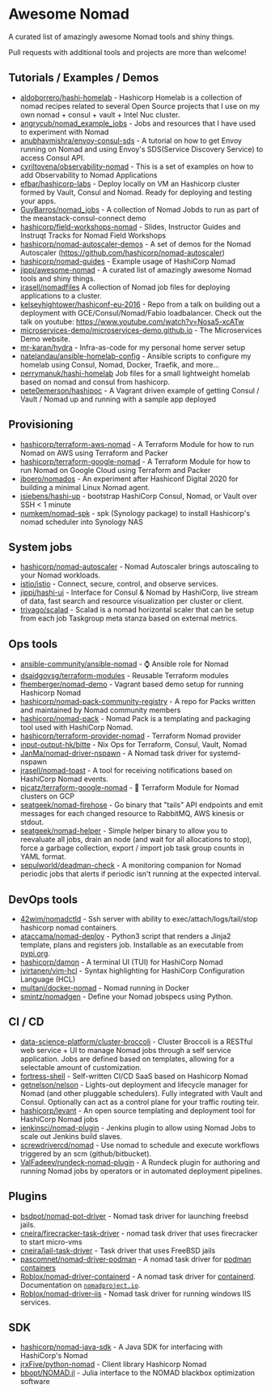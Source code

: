 # Awesome Nomad

A curated list of amazingly awesome Nomad tools and shiny things.

Pull requests with additional tools and projects are more than welcome!

## Tutorials / Examples / Demos

- [aldoborrero/hashi-homelab](https://github.com/aldoborrero/hashi-homelab) - Hashicorp Homelab is a collection of nomad recipes related to several Open Source projects that I use on my own nomad + consul + vault + Intel Nuc cluster.
- [angrycub/nomad_example_jobs](https://github.com/angrycub/nomad_example_jobs) - Jobs and resources that I have used to experiment with Nomad
- [anubhavmishra/envoy-consul-sds](https://github.com/anubhavmishra/envoy-consul-sds) - A tutorial on how to get Envoy running on Nomad and using Envoy's SDS(Service Discovery Service) to access Consul API.
- [cyriltovena/observability-nomad](https://github.com/cyriltovena/observability-nomad) - This is a set of examples on how to add Observability to Nomad Applications
- [efbar/hashicorp-labs](https://github.com/efbar/hashicorp-labs) - Deploy locally on VM an Hashicorp cluster formed by Vault, Consul and Nomad. Ready for deploying and testing your apps.
- [GuyBarros/nomad_jobs](https://github.com/GuyBarros/nomad_jobs) - A collection of Nomad Jobds to run as part of the meanstack-consul-connect demo
- [hashicorp/field-workshops-nomad](https://github.com/hashicorp/field-workshops-nomad) - Slides, Instructor Guides and Instruqt Tracks for Nomad Field Workshops
- [hashicorp/nomad-autoscaler-demos](https://github.com/hashicorp/nomad-autoscaler-demos) - A set of demos for the Nomad Autoscaler (https://github.com/hashicorp/nomad-autoscaler)
- [hashicorp/nomad-guides](https://github.com/hashicorp/nomad-guides) - Example usage of HashiCorp Nomad
- [jippi/awesome-nomad](https://github.com/jippi/awesome-nomad) - A curated list of amazingly awesome Nomad tools and shiny things.
- [jrasell/nomadfiles](https://github.com/jrasell/nomadfiles) A collection of Nomad job files for deploying applications to a cluster.
- [kelseyhightower/hashiconf-eu-2016](https://github.com/kelseyhightower/hashiconf-eu-2016) - Repo from a talk on building out a deployment with GCE/Consul/Nomad/Fabio loadbalancer. Check out the talk on youtube: <https://www.youtube.com/watch?v=Nosa5-xcATw>
- [microservices-demo/microservices-demo.github.io](https://github.com/microservices-demo/microservices-demo.github.io) - The Microservices Demo website.
- [mr-karan/hydra](https://github.com/mr-karan/hydra) - Infra-as-code for my personal home server setup
- [natelandau/ansible-homelab-config](https://github.com/natelandau/ansible-homelab-config) - Ansible scripts to configure my homelab using Consul, Nomad, Docker, Traefik, and more...
- [perrymanuk/hashi-homelab](https://github.com/perrymanuk/hashi-homelab) Job files for a small lightweight homelab based on nomad and consul from hashicorp.
- [pete0emerson/hashipoc](https://github.com/pete0emerson/hashipoc) - A Vagrant driven example of getting Consul / Vault / Nomad up and running with a sample app deployed

## Provisioning

- [hashicorp/terraform-aws-nomad](https://github.com/hashicorp/terraform-aws-nomad) - A Terraform Module for how to run Nomad on AWS using Terraform and Packer
- [hashicorp/terraform-google-nomad](https://github.com/hashicorp/terraform-google-nomad) - A Terraform Module for how to run Nomad on Google Cloud using Terraform and Packer
- [jboero/nomados](https://github.com/jboero/nomados) - An experiment after Hashiconf Digital 2020 for building a minimal Linux Nomad agent.
- [jsiebens/hashi-up](https://github.com/jsiebens/hashi-up) - bootstrap HashiCorp Consul, Nomad, or Vault over SSH < 1 minute
- [numkem/nomad-spk](https://github.com/numkem/nomad-spk) - spk (Synology package) to install Hashicorp's nomad scheduler into Synology NAS

## System jobs

- [hashicorp/nomad-autoscaler](https://github.com/hashicorp/nomad-autoscaler) - Nomad Autoscaler brings autoscaling to your Nomad workloads.
- [istio/istio](https://github.com/istio/istio) - Connect, secure, control, and observe services.
- [jippi/hashi-ui](https://github.com/jippi/hashi-ui) - Interface for Consul & Nomad by HashiCorp, live stream of data, fast search and resource visualization per cluster or client.
- [trivago/scalad](https://github.com/trivago/scalad) - Scalad is a nomad horizontal scaler that can be setup from each job Taskgroup meta stanza based on external metrics.

## Ops tools

- [ansible-community/ansible-nomad](https://github.com/ansible-community/ansible-nomad) - :watch: Ansible role for Nomad
- [dsaidgovsg/terraform-modules](https://github.com/dsaidgovsg/terraform-modules) - Reusable Terraform modules
- [fhemberger/nomad-demo](https://github.com/fhemberger/nomad-demo) - Vagrant based demo setup for running Hashicorp Nomad
- [hashicorp/nomad-pack-community-registry](https://github.com/hashicorp/nomad-pack-community-registry) - A repo for Packs written and maintained by Nomad community members
- [hashicorp/nomad-pack](https://github.com/hashicorp/nomad-pack) - Nomad Pack is a templating and packaging tool used with HashiCorp Nomad.
- [hashicorp/terraform-provider-nomad](https://github.com/hashicorp/terraform-provider-nomad) - Terraform Nomad provider
- [input-output-hk/bitte](https://github.com/input-output-hk/bitte) - Nix Ops for Terraform, Consul, Vault, Nomad
- [JanMa/nomad-driver-nspawn](https://github.com/JanMa/nomad-driver-nspawn) - A Nomad task driver for systemd-nspawn
- [jrasell/nomad-toast](https://github.com/jrasell/nomad-toast) - A tool for receiving notifications based on HashiCorp Nomad events.
- [picatz/terraform-google-nomad](https://github.com/picatz/terraform-google-nomad) - 📗 Terraform Module for Nomad clusters on GCP
- [seatgeek/nomad-firehose](https://github.com/seatgeek/nomad-firehose) - Go binary that "tails" API endpoints and emit messages for each changed resource to RabbitMQ, AWS kinesis or stdout.
- [seatgeek/nomad-helper](https://github.com/seatgeek/nomad-helper) - Simple helper binary to allow you to reevaluate all jobs, drain an node (and wait for all allocations to stop), force a garbage collection, export / import job task group counts in YAML format.
- [sepulworld/deadman-check](https://github.com/sepulworld/deadman-check) - A monitoring companion for Nomad periodic jobs that alerts if periodic isn't running at the expected interval.

## DevOps tools

- [42wim/nomadctld](https://github.com/42wim/nomadctld) - Ssh server with ability to exec/attach/logs/tail/stop hashicorp nomad containers.
- [ataccama/nomad-deploy](https://github.com/ataccama/nomad-deploy) - Python3 script that renders a Jinja2 template, plans and registers job. Installable as an executable from [pypi.org](https://pypi.org/project/nomad-deploy/).
- [hashicorp/damon](https://github.com/hashicorp/damon) - A terminal UI (TUI) for HashiCorp Nomad
- [jvirtanen/vim-hcl](https://github.com/jvirtanen/vim-hcl) - Syntax highlighting for HashiCorp Configuration Language (HCL)
- [multani/docker-nomad](https://github.com/multani/docker-nomad) - Nomad running in Docker
- [smintz/nomadgen](https://github.com/smintz/nomadgen) - Define your Nomad jobspecs using Python.

## CI / CD

- [data-science-platform/cluster-broccoli](https://github.com/data-science-platform/cluster-broccoli) - Cluster Broccoli is a RESTful web service + UI to manage Nomad jobs through a self service application. Jobs are defined based on templates, allowing for a selectable amount of customization.
- [fortress-shell](https://github.com/fortress-shell/fortress-shell) - Self-written CI/CD SaaS based on Hashicorp Nomad
- [getnelson/nelson](https://getnelson.io/) - Lights-out deployment and lifecycle manager for Nomad (and other pluggable schedulers). Fully integrated with Vault and Consul. Optionally can act as a control plane for your traffic routing teir.
- [hashicorp/levant](https://github.com/hashicorp/levant) - An open source templating and deployment tool for HashiCorp Nomad jobs
- [jenkinsci/nomad-plugin](https://github.com/jenkinsci/nomad-plugin) - Jenkins plugin to allow using Nomad Jobs to scale out Jenkins build slaves.
- [screwdrivercd/nomad](http://screwdriver.cd/) - Use nomad to schedule and execute workflows triggered by an scm (github/bitbucket).
- [ValFadeev/rundeck-nomad-plugin](https://github.com/ValFadeev/rundeck-nomad-plugin) - A Rundeck plugin for authoring and running Nomad jobs by operators or in automated deployment pipelines.

## Plugins

- [bsdpot/nomad-pot-driver](https://github.com/bsdpot/nomad-pot-driver) - Nomad task driver for launching freebsd jails.
- [cneira/firecracker-task-driver](https://github.com/cneira/firecracker-task-driver) - nomad task driver that uses firecracker to start micro-vms
- [cneira/jail-task-driver](https://github.com/cneira/jail-task-driver) - Task driver that uses FreeBSD jails
- [pascomnet/nomad-driver-podman](https://github.com/pascomnet/nomad-driver-podman) - A nomad task driver for [podman containers](https://podman.io)
- [Roblox/nomad-driver-containerd](https://github.com/Roblox/nomad-driver-containerd) - A nomad task driver for [containerd](https://containerd.io). Documentation on [`nomadproject.io`](https://www.nomadproject.io/docs/drivers/external/containerd).
- [Roblox/nomad-driver-iis](https://github.com/Roblox/nomad-driver-iis) - Nomad task driver for running windows IIS services.

## SDK

- [hashicorp/nomad-java-sdk](https://github.com/hashicorp/nomad-java-sdk) - A Java SDK for interfacing with HashiCorp's Nomad
- [jrxFive/python-nomad](https://github.com/jrxFive/python-nomad) - Client library Hashicorp Nomad
- [bbopt/NOMAD.jl](https://github.com/bbopt/NOMAD.jl) - Julia interface to the NOMAD blackbox optimization software
